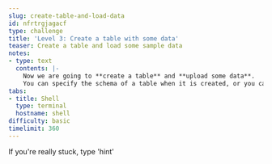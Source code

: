 ```yaml
---
slug: create-table-and-load-data
id: nfrtrgjagacf
type: challenge
title: 'Level 3: Create a table with some data'
teaser: Create a table and load some sample data
notes:
- type: text
  contents: |-
    Now we are going to **create a table** and **upload some data**.
    You can specify the schema of a table when it is created, or you can create a table without a schema and declare the schema in the load job that first populates it with data.
tabs:
- title: Shell
  type: terminal
  hostname: shell
difficulty: basic
timelimit: 360
---
```

If you're really stuck, type 'hint'
